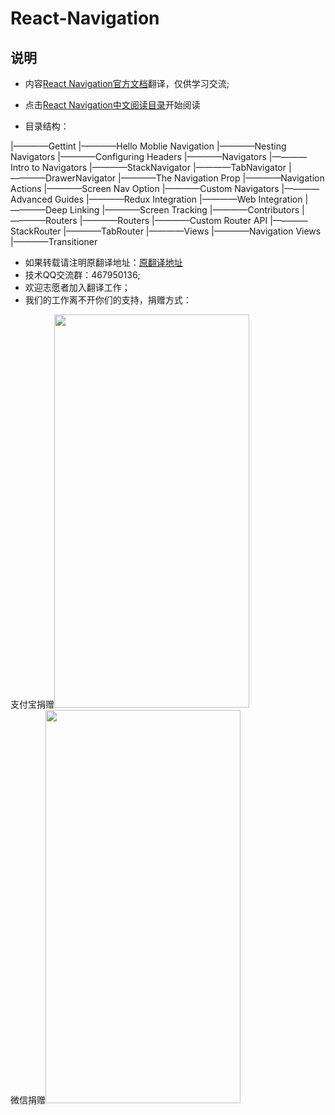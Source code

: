 # React-Navigation

## 说明
* 内容[React Navigation官方文档][1]翻译，仅供学习交流;
* 点击[React Navigation中文阅读目录][2]开始阅读

* 目录结构：

|————Gettint
    |————Hello Moblie Navigation
    |————Nesting Navigators
    |————Configuring Headers
|————Navigators
    |————Intro to Navigators
    |————StackNavigator
    |————TabNavigator
    |————DrawerNavigator
    |————The Navigation Prop
    |————Navigation Actions
    |————Screen Nav Option
    |————Custom Navigators
|————Advanced Guides
    |————Redux Integration
    |————Web Integration
    |————Deep Linking
    |————Screen Tracking
    |————Contributors
|————Routers
    |————Routers
    |————Custom Router API
    |————StackRouter
    |————TabRouter
|————Views
    |————Navigation Views
    |————Transitioner

* 如果转载请注明原翻译地址：[原翻译地址][2]
* 技术QQ交流群：467950136;
* 欢迎志愿者加入翻译工作；
* 我们的工作离不开你们的支持，捐赠方式：
<div>
<a style="display:inline-block">支付宝捐赠<img src='https://csdn-code.oss.aliyuncs.com/php-upload-images/20170811-2308-2845-6051/IMG_20170811_230649.jpg' padding-top=65px padding-left=18px width=312px height=629px/></a>
<a style="display:inline-block">微信捐赠<img src='https://csdn-code.oss.aliyuncs.com/php-upload-images/20170811-2311-15987-5327/Screenshot_2017-08-11-23-10-52-44.png' padding-top=65px padding-left=18px width=312px height=629px/></a>
</div>


[1]:https://reactnavigation.org/docs
[2]:https://github.com/jiarWang/React-Navigation
